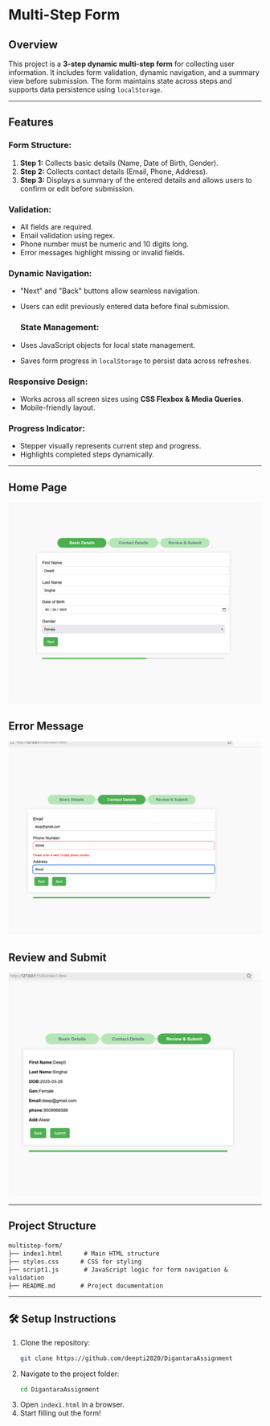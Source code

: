 # Multi-Step Form

##  Overview
This project is a **3-step dynamic multi-step form** for collecting user information. It includes form validation, dynamic navigation, and a summary view before submission. The form maintains state across steps and supports data persistence using `localStorage`.

---

##  Features

###  Form Structure:
1. **Step 1:** Collects basic details (Name, Date of Birth, Gender).
2. **Step 2:** Collects contact details (Email, Phone, Address).
3. **Step 3:** Displays a summary of the entered details and allows users to confirm or edit before submission.

###  Validation:
- All fields are required.
- Email validation using regex.
- Phone number must be numeric and 10 digits long.
- Error messages highlight missing or invalid fields.

###  Dynamic Navigation:
- "Next" and "Back" buttons allow seamless navigation.
- Users can edit previously entered data before final submission.

  ###  State Management:
- Uses JavaScript objects for local state management.
- Saves form progress in `localStorage` to persist data across refreshes.

###  Responsive Design:
- Works across all screen sizes using **CSS Flexbox & Media Queries**.
- Mobile-friendly layout.

###  Progress Indicator:
- Stepper visually represents current step and progress.
- Highlights completed steps dynamically.

---
  
 ##   Home Page
![Home Page](https://github.com/deepti2820/DigantaraAssignment/blob/main/Screenshot/Screenshot%202025-03-16%20105924.png)


 ##  Error Message
![Home Page](https://github.com/deepti2820/DigantaraAssignment/blob/main/Screenshot/Screenshot%202025-03-16%20105954.png)


 ##  Review and Submit
![Home Page](https://github.com/deepti2820/DigantaraAssignment/blob/main/Screenshot/Screenshot%202025-03-16%20110025.png)


---

##  Project Structure
```
multistep-form/
├── index1.html      # Main HTML structure
├── styles.css      # CSS for styling
├── script1.js       # JavaScript logic for form navigation & validation
├── README.md       # Project documentation

```

---

## 🛠 Setup Instructions
1. Clone the repository:
   ```bash
   git clone https://github.com/deepti2820/DigantaraAssignment
   ```
2. Navigate to the project folder:
   ```bash
   cd DigantaraAssignment
   ```
3. Open `index1.html` in a browser.
4. Start filling out the form!



